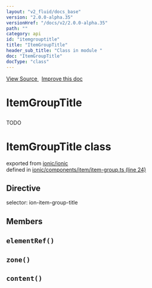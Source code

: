 ```yaml
---
layout: "v2_fluid/docs_base"
version: "2.0.0-alpha.35"
versionHref: "/docs/v2/2.0.0-alpha.35"
path: ""
category: api
id: "itemgrouptitle"
title: "ItemGroupTitle"
header_sub_title: "Class in module "
doc: "ItemGroupTitle"
docType: "class"
---
```



<div class="improve-docs">
  <a href='http://github.com/driftyco/ionic2/tree/master/ionic/components/item/item-group.ts#L23'>
    View Source
  </a>
  &nbsp;
  <a href='http://github.com/driftyco/ionic2/edit/master/ionic/components/item/item-group.ts#L23'>
    Improve this doc
  </a>
</div>




<h1 class="api-title">

  ItemGroupTitle



</h1>





<p>TODO</p>


<h1 class="class export">ItemGroupTitle <span class="type">class</span></h1>
<p class="module">exported from <a href='undefined'>ionic/ionic</a><br/>
defined in <a href="https://github.com/driftyco/ionic2/tree/master/ionic/components/item/item-group.ts#L24-L50">ionic/components/item/item-group.ts (line 24)</a>
</p>
<h2>Directive</h2>
  <span>selector: ion-item-group-title</span>


## Members

<div id="elementRef"></div>
<h2>
  <code>elementRef()</code>

</h2>












<div id="zone"></div>
<h2>
  <code>zone()</code>

</h2>












<div id="content"></div>
<h2>
  <code>content()</code>

</h2>
